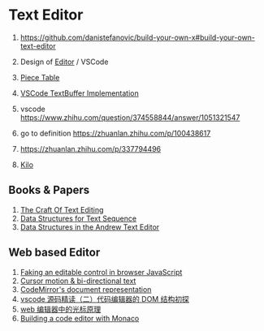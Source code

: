 # Text Editor

1.  https://github.com/danistefanovic/build-your-own-x#build-your-own-text-editor
1.  Design of [Editor](https://viewsourcecode.org/snaptoken/kilo/) / VSCode
1.  [Piece Table](https://zhuanlan.zhihu.com/p/268726520)

1.  [VSCode TextBuffer Implementation](https://code.visualstudio.com/blogs/2018/03/23/text-buffer-reimplementation)
1.  vscode https://www.zhihu.com/question/374558844/answer/1051321547
1.  go to definition https://zhuanlan.zhihu.com/p/100438617
1.  https://zhuanlan.zhihu.com/p/337794496

1.  [Kilo](https://github.com/antirez/kilo)

## Books & Papers

1.  [The Craft Of Text Editing](https://www.finseth.com/craft/)
1.  [Data Structures for Text Sequence](https://www.cs.unm.edu/~crowley/papers/sds.pdf)
1.  [Data Structures in the Andrew Text Editor](https://www.cs.cmu.edu/~wjh/papers/byte.html)

## Web based Editor

1. [Faking an editable control in browser JavaScript](https://marijnhaverbeke.nl/blog/browser-input-reading.html)
1. [Cursor motion & bi-directional text](https://marijnhaverbeke.nl/blog/cursor-in-bidi-text.html)
1. [CodeMirror's document representation](https://marijnhaverbeke.nl/blog/codemirror-line-tree.html)
1. [vscode 源码精读（二）代码编辑器的 DOM 结构初探](https://zhuanlan.zhihu.com/p/343720318)
1. [web 编辑器中的光标原理](https://zhuanlan.zhihu.com/p/407713779)
1. [Building a code editor with Monaco](https://blog.expo.dev/building-a-code-editor-with-monaco-f84b3a06deaf)
